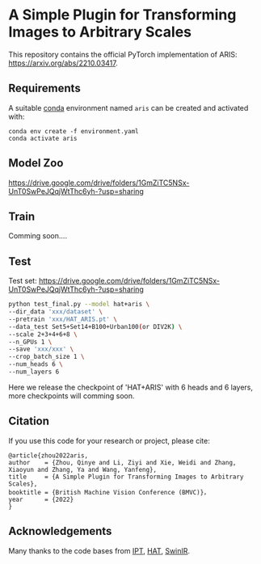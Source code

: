 # A Simple Plugin for Transforming Images to Arbitrary Scales

This repository contains the official PyTorch implementation of ARIS: https://arxiv.org/abs/2210.03417.

## Requirements
A suitable [conda](https://conda.io/) environment named `aris` can be created
and activated with:

```
conda env create -f environment.yaml
conda activate aris
```

## Model Zoo

https://drive.google.com/drive/folders/1GmZiTC5NSx-UnT0SwPeJQqjWtThc6yh-?usp=sharing

## Train

Comming soon....

## Test

Test set: https://drive.google.com/drive/folders/1GmZiTC5NSx-UnT0SwPeJQqjWtThc6yh-?usp=sharing

```bash
python test_final.py --model hat+aris \
--dir_data 'xxx/dataset' \
--pretrain 'xxx/HAT_ARIS.pt' \
--data_test Set5+Set14+B100+Urban100(or DIV2K) \
--scale 2+3+4+6+8 \
--n_GPUs 1 \
--save 'xxx/xxx' \
--crop_batch_size 1 \
--num_heads 6 \
--num_layers 6 
```
Here we release the checkpoint of 'HAT+ARIS' with 6 heads and 6 layers, more checkpoints will comming soon.

## Citation
If you use this code for your research or project, please cite:

	@article{zhou2022aris,
    author    = {Zhou, Qinye and Li, Ziyi and Xie, Weidi and Zhang, Xiaoyun and Zhang, Ya and Wang, Yanfeng},
    title     = {A Simple Plugin for Transforming Images to Arbitrary Scales},
    booktitle = {British Machine Vision Conference (BMVC)}，
    year      = {2022}
    }
	
## Acknowledgements
Many thanks to the code bases from [IPT](https://github.com/huawei-noah/Pretrained-IPT), [HAT](https://github.com/XPixelGroup/HAT), [SwinIR](https://github.com/JingyunLiang/SwinIR).
